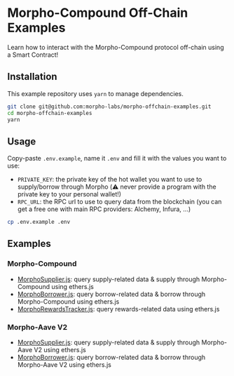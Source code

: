 # Morpho-Compound Off-Chain Examples

Learn how to interact with the Morpho-Compound protocol off-chain using a Smart Contract!

## Installation

This example repository uses `yarn` to manage dependencies.

```bash
git clone git@github.com:morpho-labs/morpho-offchain-examples.git
cd morpho-offchain-examples
yarn
```

## Usage

Copy-paste `.env.example`, name it `.env` and fill it with the values you want to use:

- `PRIVATE_KEY`: the private key of the hot wallet you want to use to supply/borrow through Morpho (:warning: never provide a program with the private key to your personal wallet!)
- `RPC_URL`: the RPC url to use to query data from the blockchain (you can get a free one with main RPC providers: Alchemy, Infura, ...)

```bash
cp .env.example .env
```

## Examples

### Morpho-Compound

- [MorphoSupplier.js](./src/compoud/MorphoSupplier.js): query supply-related data & supply through Morpho-Compound using ethers.js
- [MorphoBorrower.js](./src/compoud/MorphoBorrower.js): query borrow-related data & borrow through Morpho-Compound using ethers.js
- [MorphoRewardsTracker.js](./src/compoud/MorphoRewardsTracker.js): query rewards-related data using ethers.js

### Morpho-Aave V2

- [MorphoSupplier.js](./src/aave-v2/MorphoSupplier.js): query supply-related data & supply through Morpho-Aave V2 using ethers.js
- [MorphoBorrower.js](./src/aave-v2/MorphoBorrower.js): query borrow-related data & borrow through Morpho-Aave V2 using ethers.js
